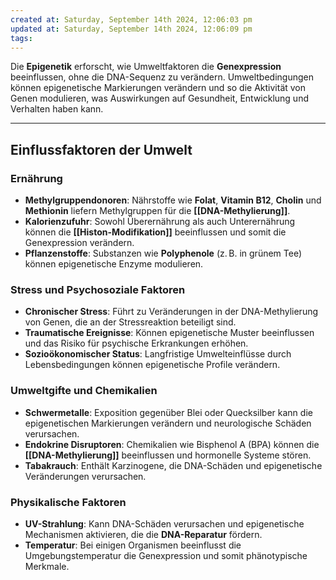 ```yaml
---
created at: Saturday, September 14th 2024, 12:06:03 pm
updated at: Saturday, September 14th 2024, 12:06:09 pm
tags: 
---
```

Die **Epigenetik** erforscht, wie Umweltfaktoren die **Genexpression** beeinflussen, ohne die DNA-Sequenz zu verändern. Umweltbedingungen können epigenetische Markierungen verändern und so die Aktivität von Genen modulieren, was Auswirkungen auf Gesundheit, Entwicklung und Verhalten haben kann.

---

## Einflussfaktoren der Umwelt

### Ernährung

- **Methylgruppendonoren**: Nährstoffe wie **Folat**, **Vitamin B12**, **Cholin** und **Methionin** liefern Methylgruppen für die **[[DNA-Methylierung]]**.
- **Kalorienzufuhr**: Sowohl Überernährung als auch Unterernährung können die **[[Histon-Modifikation]]** beeinflussen und somit die Genexpression verändern.
- **Pflanzenstoffe**: Substanzen wie **Polyphenole** (z. B. in grünem Tee) können epigenetische Enzyme modulieren.

### Stress und Psychosoziale Faktoren

- **Chronischer Stress**: Führt zu Veränderungen in der DNA-Methylierung von Genen, die an der Stressreaktion beteiligt sind.
- **Traumatische Ereignisse**: Können epigenetische Muster beeinflussen und das Risiko für psychische Erkrankungen erhöhen.
- **Sozioökonomischer Status**: Langfristige Umwelteinflüsse durch Lebensbedingungen können epigenetische Profile verändern.

### Umweltgifte und Chemikalien

- **Schwermetalle**: Exposition gegenüber Blei oder Quecksilber kann die epigenetischen Markierungen verändern und neurologische Schäden verursachen.
- **Endokrine Disruptoren**: Chemikalien wie Bisphenol A (BPA) können die **[[DNA-Methylierung]]** beeinflussen und hormonelle Systeme stören.
- **Tabakrauch**: Enthält Karzinogene, die DNA-Schäden und epigenetische Veränderungen verursachen.

### Physikalische Faktoren

- **UV-Strahlung**: Kann DNA-Schäden verursachen und epigenetische Mechanismen aktivieren, die die **DNA-Reparatur** fördern.
- **Temperatur**: Bei einigen Organismen beeinflusst die Umgebungstemperatur die Genexpression und somit phänotypische Merkmale.
